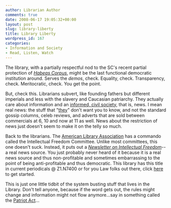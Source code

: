 ```yaml
---
author: Librarian Author
comments: true
date: 2008-06-17 19:05:32+00:00
layout: post
slug: library-liberty
title: Library Liberty
wordpress_id: 167
categories:
- Information and Society
- Read, Listen, Watch
---
```


The library, with a partially respectful nod to the SC's recent partial protection of [_Habeas Corpus_](http://www.alternet.org/rights/88007/), might be the last functional democratic institution around. Serves the _demos_, check. Equality, check. Transparency, check. Meritocratic,  check. You get the point.

But, check this. Librarians subvert, like founding fathers but different imperials and less with the slavery and Caucasian patriarchy. They actually care about information and an [informed, civil society](http://en.wikipedia.org/wiki/Manufacturing_Consent:_The_Political_Economy_of_the_Mass_Media), that is, news. I mean real news: the stuff that "[they](http://www.alternet.org/mediaculture/87625/?ses=bae27808c192334ab5c2037650ed0f76)" don't want you to know, and not the standard gossip columns, celeb reviews, and adverts that are sold between commercials at 6, 10 and now at 11 as well. News about the restriction of news just doesn't seem to make it on the telly so much.

Back to the librarians. The [American Library Association](http://www.lib.neu.edu/snippets/wp-admin/www.ala.org) has a commando called the Intellectual Freedom Committee. Unlike most committees, this one doesn't suck. Instead, it puts out a [_Newsletter on Intellectual Freedom_](http://www.ala.org/ala/oif/oifprograms/ifpubs/nif/newsletterintellectual.cfm)--a real news source.  You just probably never heard of it because it is a real news source and thus non-profitable and sometimes embarrassing to the point of being anti-profitable and thus democratic. This library has this title in current periodicals @ Z1.N7400 or for you Law folks out there, click [here](http://nucat.lib.neu.edu/search~S13?/Xnewsletter+on+intellectual+freedom&SORT=D/Xnewsletter+on+intellectual+freedom&SORT=D&SUBKEY=newsletter%20on%20intellectual%20freedom/1%2C2%2C2%2CE/frameset&FF=Xnewsletter+on+intellectual+freedom&SORT=D&2%2C2%2C) to get started.

This is just one little tidbit of the system busting stuff that lives in the Library. Don't tell anyone, because if the word gets out, the rules might change and information might not flow anymore...say in something called the [Patriot Act](http://www.ala.org/ala/washoff/woissues/civilliberties/theusapatriotact/usapatriotact.cfm)...
